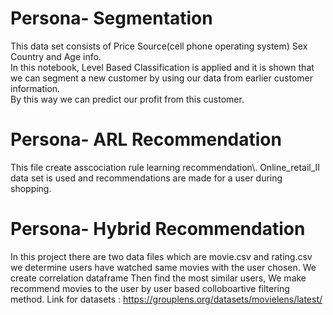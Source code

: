 # Persona- Segmentation
This data set consists of Price Source(cell phone operating system) Sex  Country and Age info.\
In this notebook, Level Based Classification is applied and 
it is shown that we can segment a new customer by using our data from earlier customer information.\
By this way we can predict our profit from this customer.
# Persona- ARL Recommendation
This file create asscociation rule learning recommendation\\. 
Online_retail_II data set is used and recommendations are made for a user during shopping.
# Persona- Hybrid Recommendation
In this project there are two data files which are movie.csv and rating.csv
we determine users have watched same movies with the user chosen.
We create correlation dataframe Then find the most similar users,
We make recommend movies to the user by user based colloboartive filtering method.
Link for datasets : https://grouplens.org/datasets/movielens/latest/
